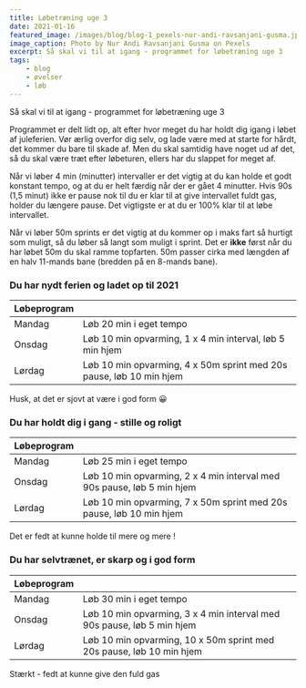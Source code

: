 ```yaml
---
title: Løbetræning uge 3
date: 2021-01-16
featured_image: /images/blog/blog-1_pexels-nur-andi-ravsanjani-gusma.jpg
image_caption: Photo by Nur Andi Ravsanjani Gusma on Pexels
excerpt: Så skal vi til at igang - programmet for løbetræning uge 3
tags:
    - blog
    - øvelser
    - løb
---
```


Så skal vi til at igang - programmet for løbetræning uge 3

Programmet er delt lidt op, alt efter hvor meget du har holdt dig igang i løbet af juleferien. Vør ærlig overfor dig selv, og lade være med at starte for hårdt, det kommer du bare til skade af. Men du skal samtidig have noget ud af det, så du skal være træt efter løbeturen, ellers har du slappet for meget af.

Når vi løber 4 min (minutter) intervaller er det vigtig at du kan holde et godt konstant tempo, og at du er helt færdig når der er gået 4 minutter. Hvis 90s (1,5 minut) ikke er pause nok til du er klar til at give intervallet fuldt gas, holder du længere pause. Det vigtigste er at du er 100% klar til at løbe intervallet.

Når vi løber 50m sprints er det vigtig at du kommer op i maks fart så hurtigt som muligt, så du løber så langt som muligt i sprint. Det er **ikke** først når du har løbet 50m du skal ramme topfarten. 50m passer cirka med længden af en halv 11-mands bane (bredden på en 8-mands bane).

### Du har nydt ferien og ladet op til 2021
| Løbeprogram |  | 
| ------ | ---------------------- |
| Mandag | Løb 20 min i eget tempo |
| Onsdag | Løb 10 min opvarming, 1 x 4 min interval, løb 5 min hjem |
| Lørdag | Løb 10 min opvarming, 4 x 50m sprint med 20s pause, løb 10 min hjem    |
Husk, at det er sjovt at være i god form 😀

### Du har holdt dig i gang - stille og roligt
| Løbeprogram |  | 
| ------ | ---------------------- |
| Mandag | Løb 25 min i eget tempo |
| Onsdag | Løb 10 min opvarming, 2 x 4 min interval med 90s pause, løb 5 min hjem |
| Lørdag | Løb 10 min opvarming, 7 x 50m sprint med 20s pause, løb 10 min hjem    |
Det er fedt at kunne holde til mere og mere !

### Du har selvtrænet, er skarp og i god form 
| Løbeprogram |  | 
| ------ | ---------------------- |
| Mandag | Løb 30 min i eget tempo |
| Onsdag | Løb 10 min opvarming, 3 x 4 min interval med 90s pause, løb 5 min hjem |
| Lørdag | Løb 10 min opvarming, 10 x 50m sprint med 20s pause, løb 10 min hjem    |
Stærkt - fedt at kunne give den fuld gas

